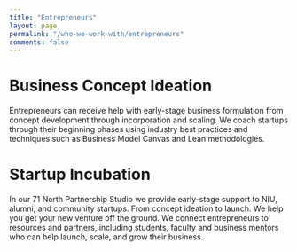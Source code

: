 ```yaml
---
title: "Entrepreneurs"
layout: page
permalink: "/who-we-work-with/entrepreneurs"
comments: false
---
```


# Business Concept Ideation <br>
Entrepreneurs can receive help with early-stage business formulation from concept development through incorporation and scaling. We coach startups through their beginning phases using industry best practices and techniques such as Business Model Canvas and Lean methodologies.
<br>

# Startup Incubation <br>
In our 71 North Partnership Studio we provide early-stage support to NIU, alumni, and community startups. From concept ideation to launch. We help you get your new venture off the ground. We connect entrepreneurs to resources and partners, including students, faculty and business mentors who can help launch, scale, and grow their business.
<br>